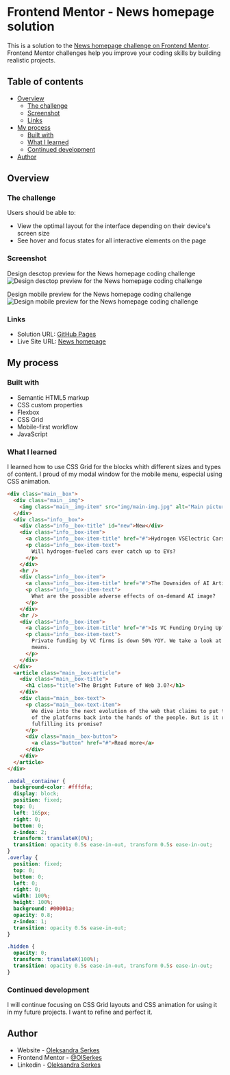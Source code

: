 # Frontend Mentor - News homepage solution

This is a solution to the [News homepage challenge on Frontend Mentor](https://www.frontendmentor.io/challenges/news-homepage-H6SWTa1MFl). Frontend Mentor challenges help you improve your coding skills by building realistic projects.

## Table of contents

- [Overview](#overview)
  - [The challenge](#the-challenge)
  - [Screenshot](#screenshot)
  - [Links](#links)
- [My process](#my-process)
  - [Built with](#built-with)
  - [What I learned](#what-i-learned)
  - [Continued development](#continued-development)
- [Author](#author)

## Overview

### The challenge

Users should be able to:

- View the optimal layout for the interface depending on their device's screen size
- See hover and focus states for all interactive elements on the page

### Screenshot

Design desctop preview for the News homepage coding challenge
![Design desctop preview for the News homepage coding challenge](./assets/images/desctop.png)

Design mobile preview for the News homepage coding challenge
![Design mobile preview for the News homepage coding challenge](./assets/images/mobile.png)

### Links

- Solution URL: [GitHub Pages](https://github.com/OlSerkes/news-homepage-main)
- Live Site URL: [News homepage](https://olserkes.github.io/news-homepage-main/)

## My process

### Built with

- Semantic HTML5 markup
- CSS custom properties
- Flexbox
- CSS Grid
- Mobile-first workflow
- JavaScript

### What I learned

I learned how to use CSS Grid for the blocks whith different sizes and types of content. I proud of my modal window for the mobile menu, especial using CSS animation.

```html
<div class="main__box">
  <div class="main__img">
    <img class="main__img-item" src="img/main-img.jpg" alt="Main picture" />
  </div>
  <div class="info__box">
    <div class="info__box-title" id="new">New</div>
    <div class="info__box-item">
      <a class="info__box-item-title" href="#">Hydrogen VSElectric Cars</a>
      <p class="info__box-item-text">
        Will hydrogen-fueled cars ever catch up to EVs?
      </p>
    </div>
    <hr />
    <div class="info__box-item">
      <a class="info__box-item-title" href="#">The Downsides of AI Artistry</a>
      <p class="info__box-item-text">
        What are the possible adverse effects of on-demand AI image?
      </p>
    </div>
    <hr />
    <div class="info__box-item">
      <a class="info__box-item-title" href="#">Is VC Funding Drying Up?</a>
      <p class="info__box-item-text">
        Private funding by VC firms is down 50% YOY. We take a look at what that
        means.
      </p>
    </div>
  </div>
  <article class="main__box-article">
    <div class="main__box-title">
      <h1 class="title">The Bright Future of Web 3.0?</h1>
    </div>
    <div class="main__box-text">
      <p class="main__box-text-item">
        We dive into the next evolution of the web that claims to put the power
        of the platforms back into the hands of the people. But is it really
        fulfilling its promise?
      </p>
      <div class="main__box-button">
        <a class="button" href="#">Read more</a>
      </div>
    </div>
  </article>
</div>
```

```css
.modal__container {
  background-color: #fffdfa;
  display: block;
  position: fixed;
  top: 0;
  left: 165px;
  right: 0;
  bottom: 0;
  z-index: 2;
  transform: translateX(0%);
  transition: opacity 0.5s ease-in-out, transform 0.5s ease-in-out;
}
.overlay {
  position: fixed;
  top: 0;
  bottom: 0;
  left: 0;
  right: 0;
  width: 100%;
  height: 100%;
  background: #00001a;
  opacity: 0.8;
  z-index: 1;
  transition: opacity 0.5s ease-in-out;
}

.hidden {
  opacity: 0;
  transform: translateX(100%);
  transition: opacity 0.5s ease-in-out, transform 0.5s ease-in-out;
}
```

### Continued development

I will continue focusing on CSS Grid layouts and CSS animation for using it in my future projects. I want to refine and perfect it.

## Author

- Website - [Oleksandra Serkes](https://github.com/OlSerkes)
- Frontend Mentor - [@OlSerkes](https://www.frontendmentor.io/profile/OlSerkes)
- Linkedin - [Oleksandra Serkes](https://www.linkedin.com/in/oleksandra-serkes-65580620a/)
